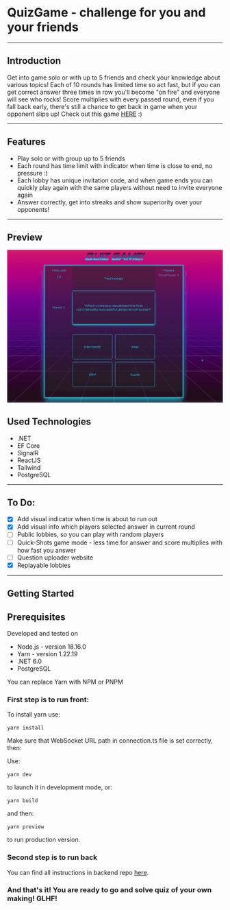 # QuizGame - challenge for you and your friends

---------

## Introduction


Get into game solo or with up to 5 friends and check your knowledge about various topics! Each of 10 rounds has limited time so act fast, but if you can get correct answer three times in row you'll become "on fire" and everyone will see who rocks! Score multiplies with every passed round, even if you fall back early, there's still a chance to get back in game when your opponent slips up!
Check out this game [HERE](https://quizgame.lol/) :)

---

## Features

- Play solo or with group up to 5 friends
- Each round has time limit with indicator when time is close to end, no pressure :)
- Each lobby has unique invitation code, and when game ends you can quickly play again with the same players without need to invite everyone again
- Answer correctly, get into streaks and show superiority over your opponents!

---

## Preview

![quizgif](quizanimated.gif)
## Used Technologies

- .NET
- EF Core
- SignalR
- ReactJS
- Tailwind
- PostgreSQL

---

## To Do:

- [x] Add visual indicator when time is about to run out
- [x] Add visual info which players selected answer in current round
- [ ] Public lobbies, so you can play with random players
- [ ] Quick-Shots game mode - less time for answer and score multiplies with how fast you answer
- [ ] Question uploader website
- [x] Replayable lobbies

---

## Getting Started

## Prerequisites

Developed and tested on

- Node.js - version 18.16.0
- Yarn - version 1.22.19
- .NET 6.0
- PostgreSQL

You can replace Yarn with NPM or PNPM

### First step is to run front:
To install yarn use:
```
yarn install
```
Make sure that WebSocket URL path in connection.ts file is set correctly, then:

Use:
```
yarn dev
```
to launch it in development mode, or:
```
yarn build
```
and then:
```
yarn preview
```
to run production version.
### Second step is to run back
You can find all instructions in backend repo [here](https://github.com/mglgw/quizgame-backend).

### And that's it! You are ready to go and solve quiz of your own making! GLHF!